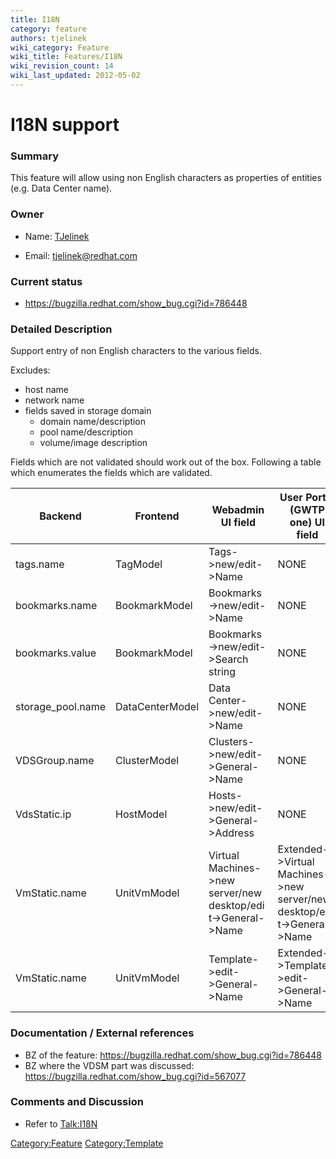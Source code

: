 ```yaml
---
title: I18N
category: feature
authors: tjelinek
wiki_category: Feature
wiki_title: Features/I18N
wiki_revision_count: 14
wiki_last_updated: 2012-05-02
---
```


# I18N support

### Summary

This feature will allow using non English characters as properties of entities (e.g. Data Center name).

### Owner

*   Name: [ TJelinek](User:TJelinek)

<!-- -->

*   Email: <tjelinek@redhat.com>

### Current status

*   <https://bugzilla.redhat.com/show_bug.cgi?id=786448>

### Detailed Description

Support entry of non English characters to the various fields.

Excludes:

*   host name
*   network name
*   fields saved in storage domain
    -   domain name/description
    -   pool name/description
    -   volume/image description

Fields which are not validated should work out of the box. Following a table which enumerates the fields which are validated.

| Backend            | Frontend        | Webadmin UI field                                               | User Portal (GWTP one) UI field                                            | VDSM | REST |
|--------------------|-----------------|-----------------------------------------------------------------|----------------------------------------------------------------------------|------|------|
| tags.name          | TagModel        | Tags->new/edit->Name                                          | NONE                                                                       |      |      |
| bookmarks.name     | BookmarkModel   | Bookmarks->new/edit->Name                                     | NONE                                                                       |      |      |
| bookmarks.value    | BookmarkModel   | Bookmarks->new/edit->Search string                            | NONE                                                                       |      |      |
| storage_pool.name | DataCenterModel | Data Center->new/edit->Name                                   | NONE                                                                       |      |      |
| VDSGroup.name      | ClusterModel    | Clusters->new/edit->General->Name                            | NONE                                                                       |      |      |
| VdsStatic.ip       | HostModel       | Hosts->new/edit->General->Address                            | NONE                                                                       |      |      |
| VmStatic.name      | UnitVmModel     | Virtual Machines->new server/new desktop/edit->General->Name | Extended->Virtual Machines->new server/new desktop/edit->General->Name |      |      |
| VmStatic.name      | UnitVmModel     | Template->edit->General->Name                                | Extended->Template->edit->General->Name                                |      |      |

### Documentation / External references

*   BZ of the feature: <https://bugzilla.redhat.com/show_bug.cgi?id=786448>
*   BZ where the VDSM part was discussed: <https://bugzilla.redhat.com/show_bug.cgi?id=567077>

### Comments and Discussion

*   Refer to <Talk:I18N>

<Category:Feature> <Category:Template>
